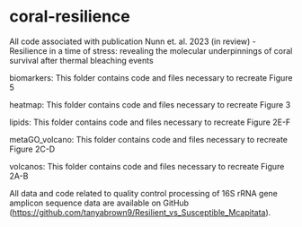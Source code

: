 # coral-resilience

All code associated with publication Nunn et. al. 2023 (in review) - Resilience in a time of stress: revealing the molecular underpinnings of coral survival after thermal bleaching events

biomarkers: This folder contains code and files necessary to recreate Figure 5

heatmap: This folder contains code and files necessary to recreate Figure 3

lipids: This folder contains code and files necessary to recreate Figure 2E-F

metaGO_volcano: This folder contains code and files necessary to recreate Figure 2C-D

volcanos: This folder contains code and files necessary to recreate Figure 2A-B

All data and code related to quality control processing of 16S rRNA gene amplicon sequence data are available on GitHub (https://github.com/tanyabrown9/Resilient_vs_Susceptible_Mcapitata). 
